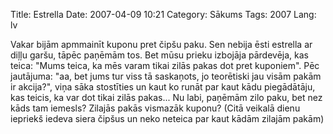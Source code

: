 Title: Estrella
Date: 2007-04-09 10:21
Category: Sākums
Tags: 2007
Lang: lv

Vakar bijām apmmainīt kuponu pret čipšu paku. Sen nebija ēsti estrella ar diļļu garšu, tāpēc paņēmām tos. Bet mūsu prieku izbojāja pārdevēja, kas teica: "Mums teica, ka mēs varam tikai zilās pakas dot pret kuponiem". Pēc jautājuma: "aa, bet jums tur viss tā saskaņots, jo teorētiski jau visām pakām ir akcija?", viņa sāka stostīties un kaut ko runāt par kaut kādu piegādātāju, kas teicis, ka var dot tikai zilās pakas... Nu labi, paņēmām zilo paku, bet nez kāds tam  iemesls? Zilajās pakās vismazāk kuponu? (Citā veikalā dienu iepriekš iedeva siera čipšus un neko neteica par kaut kādām zilajām pakām)
